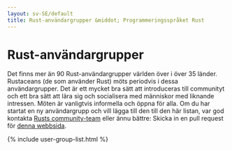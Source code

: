 ```yaml
---
layout: sv-SE/default
title: Rust-användargrupper &middot; Programmeringsspråket Rust
---
```


# Rust-användargrupper

Det finns mer än 90 Rust-användargrupper världen över i över 35 länder.
Rustaceans (de som använder Rust) möts periodvis i dessa användargrupper.
Det är ett mycket bra sätt att introduceras till communityt och ett bra sätt
att lära sig och socialisera med människor med liknande intressen. Möten är
vanligtvis informella och öppna för alla. Om du har startat en ny användargrupp
och vill lägga till den till den här listan, var god kontakta
[Rusts community-team](./team.html#Community-team) eller ännu bättre:
Skicka in en pull request för [denna webbsida](https://github.com/rust-lang/rust-www/blob/master/_data/usergroups.yml).

{% include user-group-list.html %}
